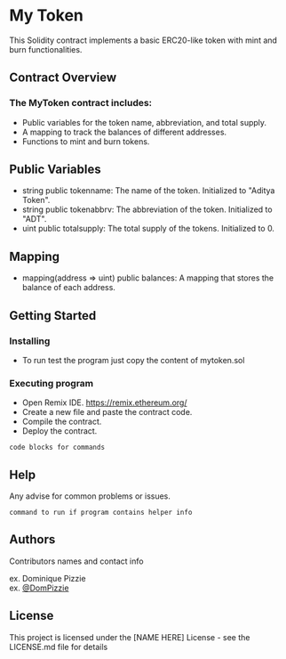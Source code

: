 # My Token

This Solidity contract implements a basic ERC20-like token with mint and burn functionalities.

## Contract Overview

### The MyToken contract includes:

* Public variables for the token name, abbreviation, and total supply.
* A mapping to track the balances of different addresses.
* Functions to mint and burn tokens.

## Public Variables

* string public tokenname: The name of the token. Initialized to "Aditya Token".
* string public tokenabbrv: The abbreviation of the token. Initialized to "ADT".
* uint public totalsupply: The total supply of the tokens. Initialized to 0.

## Mapping

* mapping(address => uint) public balances: A mapping that stores the balance of each address.

  
## Getting Started

### Installing

* To run test the program just copy the content of mytoken.sol

### Executing program

* Open Remix IDE. https://remix.ethereum.org/
* Create a new file and paste the contract code.
* Compile the contract.
* Deploy the contract.
```
code blocks for commands
```

## Help

Any advise for common problems or issues.
```
command to run if program contains helper info
```

## Authors

Contributors names and contact info

ex. Dominique Pizzie  
ex. [@DomPizzie](https://twitter.com/dompizzie)


## License

This project is licensed under the [NAME HERE] License - see the LICENSE.md file for details
